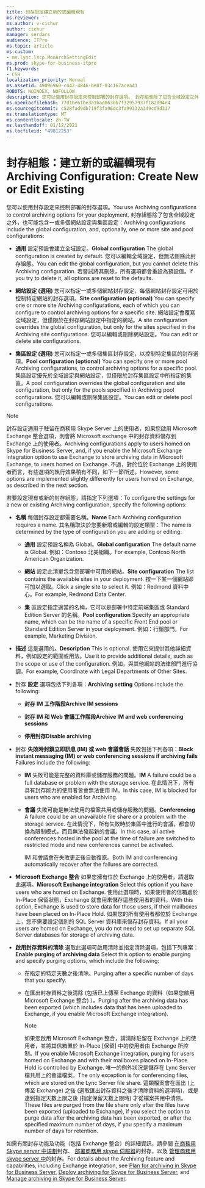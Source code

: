 ```yaml
---
title: 封存設定建立新的或編輯現有
ms.reviewer: ''
ms.author: v-cichur
author: cichur
manager: serdars
audience: ITPro
ms.topic: article
ms.custom:
- ms.lync.lscp.MonArchSettingEdit
ms.prod: skype-for-business-itpro
f1.keywords:
- CSH
localization_priority: Normal
ms.assetid: 49096960-c442-4846-be8f-03c167acea41
ROBOTS: NOINDEX, NOFOLLOW
description: 您可以使用封存設定來控制部署的封存選項。 封存組態除了包含全域設定之外，也可能包含一或多個網站設定與集區設定：
ms.openlocfilehash: 77d1be61be3a1bad063bb7f32957937f182094e4
ms.sourcegitcommit: c528fad9db719f3fa96dc3fa99332a349cd9d317
ms.translationtype: MT
ms.contentlocale: zh-TW
ms.lasthandoff: 01/12/2021
ms.locfileid: "49812253"
---
```

# <a name="archiving-configuration-create-new-or-edit-existing"></a><span data-ttu-id="51ca0-104">封存組態：建立新的或編輯現有</span><span class="sxs-lookup"><span data-stu-id="51ca0-104">Archiving Configuration: Create New or Edit Existing</span></span>
 
<span data-ttu-id="51ca0-105">您可以使用封存設定來控制部署的封存選項。</span><span class="sxs-lookup"><span data-stu-id="51ca0-105">You use Archiving configurations to control archiving options for your deployment.</span></span> <span data-ttu-id="51ca0-106">封存組態除了包含全域設定之外，也可能包含一或多個網站設定與集區設定：</span><span class="sxs-lookup"><span data-stu-id="51ca0-106">Archiving configurations include the global configuration, and, optionally, one or more site and pool configurations:</span></span>
  
- <span data-ttu-id="51ca0-107">**通用** 設定預設會建立全域設定。</span><span class="sxs-lookup"><span data-stu-id="51ca0-107">**Global configuration** The global configuration is created by default.</span></span> <span data-ttu-id="51ca0-108">您可以編輯全域設定，但無法刪除此封存組態。</span><span class="sxs-lookup"><span data-stu-id="51ca0-108">You can edit the global configuration, but you cannot delete this Archiving configuration.</span></span> <span data-ttu-id="51ca0-109">若嘗試將其刪除，所有選項都會重設為預設值。</span><span class="sxs-lookup"><span data-stu-id="51ca0-109">If you try to delete it, all options are reset to the defaults.</span></span>
    
- <span data-ttu-id="51ca0-110">**網站設定 (選用)** 您可以指定一或多個網站封存設定，每個網站封存設定可用於控制特定網站的封存選項。</span><span class="sxs-lookup"><span data-stu-id="51ca0-110">**Site configuration (optional)** You can specify one or more site Archiving configurations, each of which you can configure to control archiving options for a specific site.</span></span> <span data-ttu-id="51ca0-111">網站設定會覆寫全域設定，但僅限於在封存網站設定中指定的網站。</span><span class="sxs-lookup"><span data-stu-id="51ca0-111">A site configuration overrides the global configuration, but only for the sites specified in the Archiving site configurations.</span></span> <span data-ttu-id="51ca0-112">您可以編輯或刪除網站設定。</span><span class="sxs-lookup"><span data-stu-id="51ca0-112">You can edit or delete site configurations.</span></span>
    
- <span data-ttu-id="51ca0-113">**集區設定 (選用)** 您可以指定一或多個集區封存設定，以控制特定集區的封存選項。</span><span class="sxs-lookup"><span data-stu-id="51ca0-113">**Pool configuration (optional)** You can specify one or more pool Archiving configurations, to control archiving options for a specific pool.</span></span> <span data-ttu-id="51ca0-114">集區設定優先於全域設定與網站設定，但僅限於封存集區設定中所指定的集區。</span><span class="sxs-lookup"><span data-stu-id="51ca0-114">A pool configuration overrides the global configuration and site configuration, but only for the pools specified in Archiving pool configurations.</span></span> <span data-ttu-id="51ca0-115">您可以編輯或刪除集區設定。</span><span class="sxs-lookup"><span data-stu-id="51ca0-115">You can edit or delete pool configurations.</span></span>
    
> [!NOTE]
> <span data-ttu-id="51ca0-116">封存設定適用于駐留在商務用 Skype Server 上的使用者，如果您啟用 Microsoft Exchange 整合選項，則會將 Microsoft exchange 中的封存資料儲存到 Exchange 上的使用者。</span><span class="sxs-lookup"><span data-stu-id="51ca0-116">Archiving configurations apply to users homed on Skype for Business Server, and, if you enable the Microsoft Exchange integration option to use Exchange to store archiving data in Microsoft Exchange, to users homed on Exchange.</span></span> <span data-ttu-id="51ca0-117">不過，對於位於 Exchange 上的使用者而言，有些選項的執行效果稍有不同，如下一節所述。</span><span class="sxs-lookup"><span data-stu-id="51ca0-117">However, some options are implemented slightly differently for users homed on Exchange, as described in the next section.</span></span> 
  
<span data-ttu-id="51ca0-118">若要設定現有或新的封存組態，請指定下列選項：</span><span class="sxs-lookup"><span data-stu-id="51ca0-118">To configure the settings for a new or existing Archiving configuration, specify the following options:</span></span>
- <span data-ttu-id="51ca0-119">**名稱** 每個封存設定都需要名稱。</span><span class="sxs-lookup"><span data-stu-id="51ca0-119">**Name** Each Archiving configuration requires a name.</span></span> <span data-ttu-id="51ca0-120">其名稱取決於您要新增或編輯的設定類型：</span><span class="sxs-lookup"><span data-stu-id="51ca0-120">The name is determined by the type of configuration you are adding or editing:</span></span>
    
  - <span data-ttu-id="51ca0-121">**通用** 設定預設名稱為 Global。</span><span class="sxs-lookup"><span data-stu-id="51ca0-121">**Global configuration** The default name is Global.</span></span> <span data-ttu-id="51ca0-122">例如：Contoso 北美組織。</span><span class="sxs-lookup"><span data-stu-id="51ca0-122">For example, Contoso North American Organization.</span></span>
    
  - <span data-ttu-id="51ca0-123">**網站** 設定此清單包含您部署中可用的網站。</span><span class="sxs-lookup"><span data-stu-id="51ca0-123">**Site configuration** The list contains the available sites in your deployment.</span></span> <span data-ttu-id="51ca0-124">按一下某一個網站即可加以選取。</span><span class="sxs-lookup"><span data-stu-id="51ca0-124">Click a single site to select it.</span></span> <span data-ttu-id="51ca0-125">例如：Redmond 資料中心。</span><span class="sxs-lookup"><span data-stu-id="51ca0-125">For example, Redmond Data Center.</span></span>
    
  - <span data-ttu-id="51ca0-126">**集** 區設定指定適當的名稱，它可以是部署中特定前端集區或 Standard Edition Server 的名稱。</span><span class="sxs-lookup"><span data-stu-id="51ca0-126">**Pool configuration** Specify an appropriate name, which can be the name of a specific Front End pool or Standard Edition Server in your deployment.</span></span> <span data-ttu-id="51ca0-127">例如：行銷部門。</span><span class="sxs-lookup"><span data-stu-id="51ca0-127">For example, Marketing Division.</span></span>
    
- <span data-ttu-id="51ca0-128">**描述** 這是選用的。</span><span class="sxs-lookup"><span data-stu-id="51ca0-128">**Description** This is optional.</span></span> <span data-ttu-id="51ca0-129">使用它來提供其他詳細資料，例如設定的範圍或用法。</span><span class="sxs-lookup"><span data-stu-id="51ca0-129">Use it to provide additional details, such as the scope or use of the configuration.</span></span> <span data-ttu-id="51ca0-130">例如，與其他網站的法律部門進行協調。</span><span class="sxs-lookup"><span data-stu-id="51ca0-130">For example, Coordinate with Legal Departments of Other Sites.</span></span>
    
- <span data-ttu-id="51ca0-131">封存 **設定** 選項包括下列各項：</span><span class="sxs-lookup"><span data-stu-id="51ca0-131">**Archiving setting** Options include the following:</span></span>
    
  - <span data-ttu-id="51ca0-132">**封存 IM 工作階段**</span><span class="sxs-lookup"><span data-stu-id="51ca0-132">**Archive IM sessions**</span></span>
    
  - <span data-ttu-id="51ca0-133">**封存 IM 和 Web 會議工作階段**</span><span class="sxs-lookup"><span data-stu-id="51ca0-133">**Archive IM and web conferencing sessions**</span></span>
    
  - <span data-ttu-id="51ca0-134">**停用封存**</span><span class="sxs-lookup"><span data-stu-id="51ca0-134">**Disable archiving**</span></span>
    
- <span data-ttu-id="51ca0-135">封存 **失敗時封鎖立即訊息 (IM) 或 web 會議會話** 失敗包括下列各項：</span><span class="sxs-lookup"><span data-stu-id="51ca0-135">**Block instant messaging (IM) or web conferencing sessions if archiving fails** Failures include the following:</span></span>
    
  - <span data-ttu-id="51ca0-136">**IM** 失敗可能是完整的資料庫或儲存服務的問題。</span><span class="sxs-lookup"><span data-stu-id="51ca0-136">**IM** A failure could be a full database or problem with the storage service.</span></span> <span data-ttu-id="51ca0-137">在此情況下，所有具有封存能力的使用者皆會無法使用 IM。</span><span class="sxs-lookup"><span data-stu-id="51ca0-137">In this case, IM is blocked for users who are enabled for Archiving.</span></span>
    
  - <span data-ttu-id="51ca0-138">**會議** 失敗可能是無法使用的檔案共用或儲存服務的問題。</span><span class="sxs-lookup"><span data-stu-id="51ca0-138">**Conferencing** A failure could be an unavailable file share or a problem with the storage service.</span></span> <span data-ttu-id="51ca0-139">在此情況下，所有失敗時於集區中進行的會議，都會切換為限制模式，而且無法發起新的會議。</span><span class="sxs-lookup"><span data-stu-id="51ca0-139">In this case, all active conferences hosted in the pool at the time of failure are switched to restricted mode and new conferences cannot be activated.</span></span>
    
    <span data-ttu-id="51ca0-140">IM 和會議會在失敗更正後自動復原。</span><span class="sxs-lookup"><span data-stu-id="51ca0-140">Both IM and conferencing automatically recover after the failures are corrected.</span></span>
    
- <span data-ttu-id="51ca0-141">**Microsoft Exchange 整合** 如果您擁有位於 Exchange 上的使用者，請選取此選項。</span><span class="sxs-lookup"><span data-stu-id="51ca0-141">**Microsoft Exchange integration** Select this option if you have users who are homed on Exchange.</span></span> <span data-ttu-id="51ca0-142">使用此選項時，如果使用者的信箱處於 In-Place 保留狀態，Exchange 就會用來儲存這些使用者的資料。</span><span class="sxs-lookup"><span data-stu-id="51ca0-142">With this option, Exchange is used to store data for those users, if their mailboxes have been placed on In-Place Hold.</span></span> <span data-ttu-id="51ca0-143">如果您的所有使用者都位於 Exchange 上，您不需要設定個別的 SQL Server 資料庫來儲存封存資料。</span><span class="sxs-lookup"><span data-stu-id="51ca0-143">If all your users are homed on Exchange, you do not need to set up separate SQL Server databases for storage of archiving data.</span></span>
    
- <span data-ttu-id="51ca0-144">**啟用封存資料的清除** 選取此選項可啟用清除並指定清除選項，包括下列專案：</span><span class="sxs-lookup"><span data-stu-id="51ca0-144">**Enable purging of archiving data** Select this option to enable purging and specify purging options, which include the following:</span></span>
    
  - <span data-ttu-id="51ca0-145">在指定的特定天數之後清除。</span><span class="sxs-lookup"><span data-stu-id="51ca0-145">Purging after a specific number of days that you specify.</span></span>
    
  - <span data-ttu-id="51ca0-146">在匯出封存資料之後清除 (包括已上傳至 Exchange 的資料（如果您啟用 Microsoft Exchange 整合) ）。</span><span class="sxs-lookup"><span data-stu-id="51ca0-146">Purging after the archiving data has been exported (which includes data that has been uploaded to Exchange, if you enable Microsoft Exchange integration).</span></span>
    
    > [!NOTE]
    > <span data-ttu-id="51ca0-147">如果您啟用 Microsoft Exchange 整合，請清除駐留在 Exchange 上的使用者，並將其信箱置於 In-Place [保留] 中的使用者由 Exchange 所控制。</span><span class="sxs-lookup"><span data-stu-id="51ca0-147">If you enable Microsoft Exchange integration, purging for users homed on Exchange and with their mailboxes placed on In-Place Hold is controlled by Exchange.</span></span> <span data-ttu-id="51ca0-148">唯一的例外狀況是儲存在 Lync Server 檔共用上的會議檔案。</span><span class="sxs-lookup"><span data-stu-id="51ca0-148">The only exception is for conferencing files, which are stored on the Lync Server file share.</span></span> <span data-ttu-id="51ca0-149">這類檔案會在匯出 (上傳至 Exchange) 之後 (選取匯出封存資料之後才清除資料的選項時)，或是達到指定天數上限之後 (指定保留天數上限時) 才從檔案共用中清除。</span><span class="sxs-lookup"><span data-stu-id="51ca0-149">These files are purged from the file share only after the files have been exported (uploaded to Exchange), if you select the option to purge data after the archiving data has been exported, or after the specified maximum number of days, if you specify a maximum number of days for retention.</span></span> 
  
<span data-ttu-id="51ca0-150">如需有關封存功能及功能（包括 Exchange 整合）的詳細資訊，請參閱 [在商務用 Skype server 中規劃](../../../plan-your-deployment/archiving/archiving.md)封存、 [部署商務用 skype 伺服器](../../../deploy/deploy-archiving/deploy-archiving.md)的封存，以及 [管理商務用 skype server 中](../../../manage/archiving/archiving.md)的封存。</span><span class="sxs-lookup"><span data-stu-id="51ca0-150">For details about the Archiving feature and capabilities, including Exchange integration, see [Plan for archiving in Skype for Business Server](../../../plan-your-deployment/archiving/archiving.md), [Deploy archiving for Skype for Business Server](../../../deploy/deploy-archiving/deploy-archiving.md), and [Manage archiving in Skype for Business Server](../../../manage/archiving/archiving.md).</span></span>

